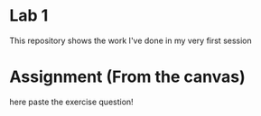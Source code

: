 # Lab 1
This repository shows the work I've done in my very first session


# Assignment (From the canvas)
here paste the exercise question!